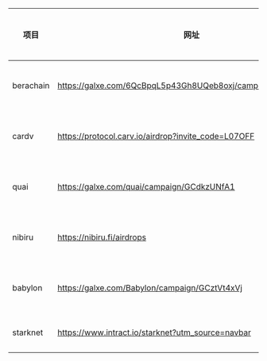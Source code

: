 | 项目     | 网址      | 官方推特 | 融资情况 |
|----------|----------|----------|---------|
|   berachain   |   https://galxe.com/6QcBpqL5p43Gh8UQeb8oxj/campaign/GCohYt4gsX   |   https://twitter.com/berachain|千万级别   |
|   cardv   |   https://protocol.carv.io/airdrop?invite_code=L07OFF   |   https://twitter.com/carv_official   |百万级别|
|   quai    |   https://galxe.com/quai/campaign/GCdkzUNfA1| https://twitter.com/QuaiNetwork|百万级别|
|   nibiru  |https://nibiru.fi/airdrops| https://twitter.com/NibiruChain|百万级别|
|   babylon |https://galxe.com/Babylon/campaign/GCztVt4xVj| https://twitter.com/babylon_chain|百万级别|
|starknet |https://www.intract.io/starknet?utm_source=navbar|https://twitter.com/Starknet|亿美元|